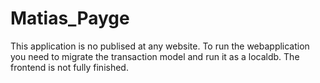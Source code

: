 # Matias_Payge
This application is no publised at any website. To run the webapplication you need to migrate the transaction model and run it as a localdb. The frontend is not fully finished.
